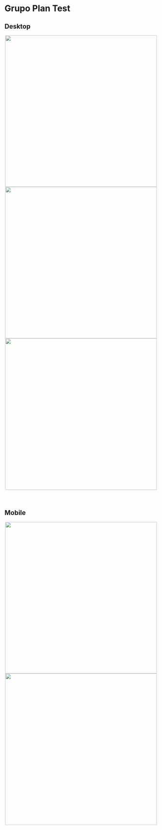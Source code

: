 # Grupo Plan Test

## Desktop
<div align="center">
  <img src="https://user-images.githubusercontent.com/93951962/166079158-e97d3d1d-be25-417f-9f8b-0c602b06fd69.jpg" height="500px" />
  <img src="https://user-images.githubusercontent.com/93951962/166079156-7305fa39-7cf6-47dc-b9fb-474d090d232c.jpg" height="500px" />
  <img src="https://user-images.githubusercontent.com/93951962/166079161-d4ab6ed6-5f96-4073-83fe-5649d9dd76c0.jpg" height="500px" />
</div>

<br/>
<br/>

## Mobile

<div align="center">
  <img src="https://user-images.githubusercontent.com/93951962/166079155-beea80a8-ef35-4150-bc47-ab0f0f186c25.png" height="500px" />
  <img src="https://user-images.githubusercontent.com/93951962/166079152-bc14870f-2fb4-4c6e-a64c-914718e41ca2.jpg" height="500px" />
</div>
